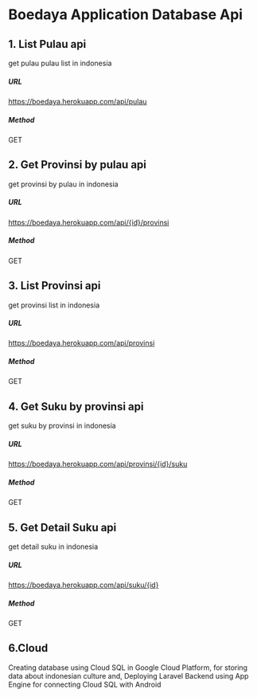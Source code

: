# Boedaya Application Database Api


## 1. List Pulau api
get pulau pulau list in indonesia
##### URL
https://boedaya.herokuapp.com/api/pulau


##### Method
GET



## 2. Get Provinsi by pulau api
get provinsi by pulau in indonesia


##### URL
https://boedaya.herokuapp.com/api/{id}/provinsi


##### Method
GET



## 3. List Provinsi api
get provinsi list in indonesia
##### URL

https://boedaya.herokuapp.com/api/provinsi


##### Method
GET



## 4. Get Suku by provinsi api
get suku by provinsi in indonesia


##### URL
https://boedaya.herokuapp.com/api/provinsi/{id}/suku

##### Method
GET

## 5. Get Detail Suku api
get detail suku in indonesia


##### URL
https://boedaya.herokuapp.com/api/suku/{id}


##### Method
GET

## 6.Cloud
Creating database using Cloud SQL in Google Cloud Platform, for storing data about indonesian culture and,
Deploying Laravel Backend using App Engine for connecting Cloud SQL with Android 
